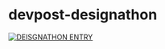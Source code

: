# devpost-designathon

[![DEISGNATHON ENTRY](https://img.youtube.com/vi/vljKxu8C3Tw/0.jpg)](https://youtu.be/vljKxu8C3Tw)

